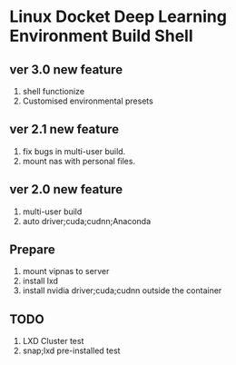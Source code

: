 # Linux Docket Deep Learning Environment Build Shell

## ver 3.0 new feature
1. shell functionize
2. Customised environmental presets


## ver 2.1 new feature
1. fix bugs in multi-user build.
2. mount nas with personal files.

## ver 2.0 new feature
1. multi-user build
2. auto driver;cuda;cudnn;Anaconda

## Prepare
1. mount vipnas to server
2. install lxd
3. install nvidia driver;cuda;cudnn outside the container

## TODO
1. LXD Cluster test
2. snap;lxd pre-installed test
